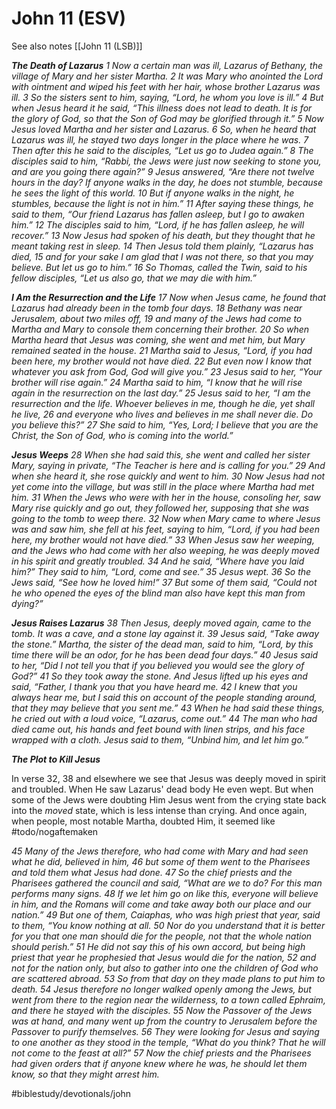# John 11 (ESV)
See also notes [[John 11 (LSB)]]

***The Death of Lazarus***
*1 Now a certain man was ill, Lazarus of Bethany, the village of Mary and her sister Martha. 2 It was Mary who anointed the Lord with ointment and wiped his feet with her hair, whose brother Lazarus was ill. 3 So the sisters sent to him, saying, “Lord, he whom you love is ill.” 4 But when Jesus heard it he said, “This illness does not lead to death. It is for the glory of God, so that the Son of God may be glorified through it.”*
*5 Now Jesus loved Martha and her sister and Lazarus. 6 So, when he heard that Lazarus was ill, he stayed two days longer in the place where he was. 7 Then after this he said to the disciples, “Let us go to Judea again.” 8 The disciples said to him, “Rabbi, the Jews were just now seeking to stone you, and are you going there again?” 9 Jesus answered, “Are there not twelve hours in the day? If anyone walks in the day, he does not stumble, because he sees the light of this world. 10 But if anyone walks in the night, he stumbles, because the light is not in him.” 11 After saying these things, he said to them, “Our friend Lazarus has fallen asleep, but I go to awaken him.” 12 The disciples said to him, “Lord, if he has fallen asleep, he will recover.” 13 Now Jesus had spoken of his death, but they thought that he meant taking rest in sleep. 14 Then Jesus told them plainly, “Lazarus has died, 15 and for your sake I am glad that I was not there, so that you may believe. But let us go to him.” 16 So Thomas, called the Twin, said to his fellow disciples, “Let us also go, that we may die with him.”*

***I Am the Resurrection and the Life***
*17 Now when Jesus came, he found that Lazarus had already been in the tomb four days. 18 Bethany was near Jerusalem, about two miles off, 19 and many of the Jews had come to Martha and Mary to console them concerning their brother. 20 So when Martha heard that Jesus was coming, she went and met him, but Mary remained seated in the house. 21 Martha said to Jesus, “Lord, if you had been here, my brother would not have died. 22 But even now I know that whatever you ask from God, God will give you.” 23 Jesus said to her, “Your brother will rise again.” 24 Martha said to him, “I know that he will rise again in the resurrection on the last day.” 25 Jesus said to her, “I am the resurrection and the life. Whoever believes in me, though he die, yet shall he live, 26 and everyone who lives and believes in me shall never die. Do you believe this?” 27 She said to him, “Yes, Lord; I believe that you are the Christ, the Son of God, who is coming into the world.”*

***Jesus Weeps***
*28 When she had said this, she went and called her sister Mary, saying in private, “The Teacher is here and is calling for you.” 29 And when she heard it, she rose quickly and went to him. 30 Now Jesus had not yet come into the village, but was still in the place where Martha had met him. 31 When the Jews who were with her in the house, consoling her, saw Mary rise quickly and go out, they followed her, supposing that she was going to the tomb to weep there. 32 Now when Mary came to where Jesus was and saw him, she fell at his feet, saying to him, “Lord, if you had been here, my brother would not have died.” 33 When Jesus saw her weeping, and the Jews who had come with her also weeping, he was deeply moved in his spirit and greatly troubled. 34 And he said, “Where have you laid him?” They said to him, “Lord, come and see.” 35 Jesus wept. 36 So the Jews said, “See how he loved him!” 37 But some of them said, “Could not he who opened the eyes of the blind man also have kept this man from dying?”*

***Jesus Raises Lazarus***
*38 Then Jesus, deeply moved again, came to the tomb. It was a cave, and a stone lay against it. 39 Jesus said, “Take away the stone.” Martha, the sister of the dead man, said to him, “Lord, by this time there will be an odor, for he has been dead four days.” 40 Jesus said to her, “Did I not tell you that if you believed you would see the glory of God?” 41 So they took away the stone. And Jesus lifted up his eyes and said, “Father, I thank you that you have heard me. 42 I knew that you always hear me, but I said this on account of the people standing around, that they may believe that you sent me.” 43 When he had said these things, he cried out with a loud voice, “Lazarus, come out.” 44 The man who had died came out, his hands and feet bound with linen strips, and his face wrapped with a cloth. Jesus said to them, “Unbind him, and let him go.”*

***The Plot to Kill Jesus***

In verse 32, 38 and elsewhere we see that Jesus was deeply moved in spirit and troubled. When He saw Lazarus' dead body He even wept. 
But when some of the Jews were doubting Him Jesus went from the crying state back into the *moved* state, which is less intense than crying. And once again, when people, most notable Martha, doubted Him, it seemed like #todo/nogaftemaken 

*45 Many of the Jews therefore, who had come with Mary and had seen what he did, believed in him, 46 but some of them went to the Pharisees and told them what Jesus had done. 47 So the chief priests and the Pharisees gathered the council and said, “What are we to do? For this man performs many signs. 48 If we let him go on like this, everyone will believe in him, and the Romans will come and take away both our place and our nation.” 49 But one of them, Caiaphas, who was high priest that year, said to them, “You know nothing at all. 50 Nor do you understand that it is better for you that one man should die for the people, not that the whole nation should perish.” 51 He did not say this of his own accord, but being high priest that year he prophesied that Jesus would die for the nation, 52 and not for the nation only, but also to gather into one the children of God who are scattered abroad. 53 So from that day on they made plans to put him to death.*
*54 Jesus therefore no longer walked openly among the Jews, but went from there to the region near the wilderness, to a town called Ephraim, and there he stayed with the disciples.*
*55 Now the Passover of the Jews was at hand, and many went up from the country to Jerusalem before the Passover to purify themselves. 56 They were looking for Jesus and saying to one another as they stood in the temple, “What do you think? That he will not come to the feast at all?” 57 Now the chief priests and the Pharisees had given orders that if anyone knew where he was, he should let them know, so that they might arrest him.*



#biblestudy/devotionals/john
